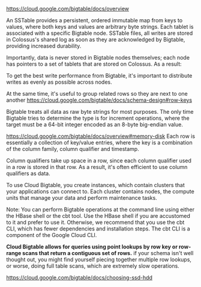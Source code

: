 https://cloud.google.com/bigtable/docs/overview

An SSTable provides a persistent, ordered immutable map from keys to values, where both keys and values are arbitrary byte strings.
Each tablet is associated with a specific Bigtable node.
SSTable files, all writes are stored in Colossus's shared log as soon as they are acknowledged by Bigtable, providing increased durability.

Importantly, data is never stored in Bigtable nodes themselves; each node has pointers to a set of tablets that are stored on Colossus. As a result:

To get the best write performance from Bigtable, it's important to distribute writes as evenly as possible across nodes.

At the same time, it's useful to group related rows so they are next to one another
https://cloud.google.com/bigtable/docs/schema-design#row-keys

Bigtable treats all data as raw byte strings for most purposes.
The only time Bigtable tries to determine the type is for increment operations, where the target must be a 64-bit integer encoded as an 8-byte big-endian value.

https://cloud.google.com/bigtable/docs/overview#memory-disk
Each row is essentially a collection of key/value entries, where the key is a combination of the column family, column qualifier and timestamp.

Column qualifiers take up space in a row, since each column qualifier used in a row is stored in that row. As a result, it's often efficient to use column qualifiers as data.

To use Cloud Bigtable, you create instances, which contain clusters that your applications can connect to. Each cluster contains nodes, the compute units that manage your data and perform maintenance tasks.



Note: You can perform Bigtable operations at the command line using either the HBase shell or the cbt tool. Use the HBase shell if you are accustomed to it and prefer to use it. Otherwise, we recommend that you use the cbt CLI, which has fewer dependencies and installation steps. The cbt CLI is a component of the Google Cloud CLI.

**Cloud Bigtable allows for queries using point lookups by row key or row-range scans that return a contiguous set of rows.**
if your schema isn't well thought out, you might find yourself piecing together multiple row lookups, or worse, doing full table scans, which are extremely slow operations.

https://cloud.google.com/bigtable/docs/choosing-ssd-hdd